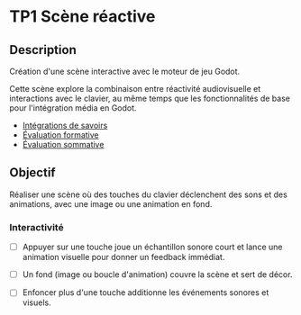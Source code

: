 # TP1 Scène réactive

## Description

Création d'une scène interactive avec le moteur de jeu Godot. 

Cette scène explore la combinaison entre réactivité audiovisuelle et interactions avec le clavier, au même temps que les fonctionnalités de base pour l'intégration média en Godot.

* [Intégrations de savoirs](../../03-savoirs/01/README.md  )
* [Évaluation formative](../../04-evaluations/formatives/01/)
* [Évaluation sommative](../../04-evaluations/sommatives/01/)

## Objectif

Réaliser une scène où des touches du clavier déclenchent des sons et des animations, avec une image ou une animation en fond.

### Interactivité

* [ ] Appuyer sur une touche joue un échantillon sonore court et lance une animation visuelle pour donner un feedback immédiat.
* [ ]  Un fond (image ou boucle d'animation) couvre la scène et sert de décor.
* [ ] Enfoncer plus d'une touche additionne les événements sonores et visuels.

